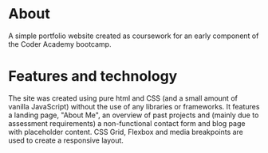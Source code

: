 # About

A simple portfolio website created as coursework for an early component of the Coder Academy bootcamp.

# Features and technology

The site was created using pure html and CSS (and a small amount of vanilla JavaScript) without the use of any libraries or frameworks. It features a landing page, "About Me", an overview of past projects and (mainly due to assessment requirements) a non-functional contact form and blog page with placeholder content. CSS Grid, Flexbox and media breakpoints are used to create a responsive layout.
